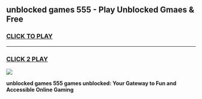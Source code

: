 
## unblocked games 555 - Play Unblocked Gmaes & Free
<h3>
<a href="https://premium.freeplayer.one?title=unblocked_games_555&ref=19F">CLICK TO PLAY</a></h3>
<hr>

<h3>
<a href="https://premium.freeplayer.one?title=unblocked_games_555&ref=19F">CLICK 2 PLAY</a>
  
</h3>

<a href="https://premium.freeplayer.one?title=unblocked_games_555&ref=19F/"><img src="https://clearcache.store/games.png"></a>


**unblocked games 555 games unblocked: Your Gateway to Fun and Accessible Online Gaming**
